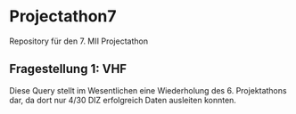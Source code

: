 # Projectathon7
Repository für den 7. MII Projectathon
## Fragestellung 1: VHF
Diese Query stellt im Wesentlichen eine Wiederholung des 6. Projektathons dar, da dort nur 4/30 DIZ erfolgreich Daten ausleiten konnten.
